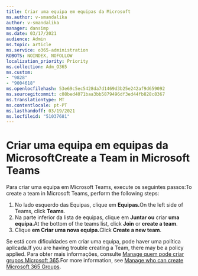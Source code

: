 ```yaml
---
title: Criar uma equipa em equipas da Microsoft
ms.author: v-smandalika
author: v-smandalika
manager: dansimp
ms.date: 03/17/2021
audience: Admin
ms.topic: article
ms.service: o365-administration
ROBOTS: NOINDEX, NOFOLLOW
localization_priority: Priority
ms.collection: Adm_O365
ms.custom:
- "9828"
- "9004618"
ms.openlocfilehash: 53e69c5ec5428da7d1469d3b25e242af9d659092
ms.sourcegitcommit: c08bed4071baa3bb5879496df3ed44fb828c8367
ms.translationtype: MT
ms.contentlocale: pt-PT
ms.lasthandoff: 03/19/2021
ms.locfileid: "51037681"
---
```

# <a name="create-a-team-in-microsoft-teams"></a><span data-ttu-id="49c95-102">Criar uma equipa em equipas da Microsoft</span><span class="sxs-lookup"><span data-stu-id="49c95-102">Create a Team in Microsoft Teams</span></span>

<span data-ttu-id="49c95-103">Para criar uma equipa em Microsoft Teams, execute os seguintes passos:</span><span class="sxs-lookup"><span data-stu-id="49c95-103">To create a team in Microsoft Teams, perform the following steps:</span></span>

1. <span data-ttu-id="49c95-104">No lado esquerdo das Equipas, clique em **Equipas.**</span><span class="sxs-lookup"><span data-stu-id="49c95-104">On the left side of Teams, click **Teams**.</span></span>
2. <span data-ttu-id="49c95-105">Na parte inferior da lista de equipas, clique em **Juntar ou** criar **uma equipa.**</span><span class="sxs-lookup"><span data-stu-id="49c95-105">At the bottom of the teams list, click **Join** or **create a team**.</span></span>
3. <span data-ttu-id="49c95-106">Clique **em Criar uma nova equipa.**</span><span class="sxs-lookup"><span data-stu-id="49c95-106">Click **Create a new team**.</span></span>

<span data-ttu-id="49c95-107">Se está com dificuldades em criar uma equipa, pode haver uma política aplicada.</span><span class="sxs-lookup"><span data-stu-id="49c95-107">If you are having trouble creating a Team, there may be a policy applied.</span></span> <span data-ttu-id="49c95-108">Para obter mais informações, consulte [Manage quem pode criar grupos Microsoft 365](https://docs.microsoft.com/microsoft-365/solutions/manage-creation-of-groups).</span><span class="sxs-lookup"><span data-stu-id="49c95-108">For more information, see [Manage who can create Microsoft 365 Groups](https://docs.microsoft.com/microsoft-365/solutions/manage-creation-of-groups).</span></span>